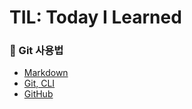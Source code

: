 # TIL: Today I Learned
### :memo: Git 사용법
 * [Markdown](https://github.com/Jeeyoun-S/TIL/blob/master/Markdown.md)
 * [Git, CLI](https://github.com/Jeeyoun-S/TIL/blob/master/Git/CLI.md)
 * [GitHub](https://github.com/Jeeyoun-S/TIL/blob/master/Git/GitHub.md)
